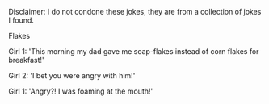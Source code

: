 Disclaimer: I do not condone these jokes, they are from a collection of jokes I found.

Flakes

Girl 1: 'This morning my dad gave me soap-flakes instead of corn flakes for breakfast!'

Girl 2: 'I bet you were angry with him!'

Girl 1: 'Angry?! I was foaming at the mouth!'

